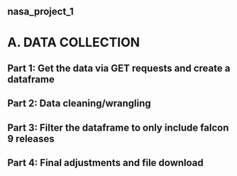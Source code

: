 ## nasa_project_1
# A. DATA COLLECTION
## Part 1: Get the data via GET requests and create a dataframe
## Part 2: Data cleaning/wrangling
## Part 3: Filter the dataframe to only include falcon 9 releases
## Part 4: Final adjustments and file download
